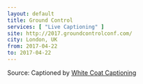 ```yaml
---
layout: default
title: Ground Control
services: [ "Live Captioning" ]
site: http://2017.groundcontrolconf.com/
city: London, UK
from: 2017-04-22
to: 2017-04-22
---
```


Source: Captioned by [White Coat Captioning](http://www.whitecoatcaptioning.com/)